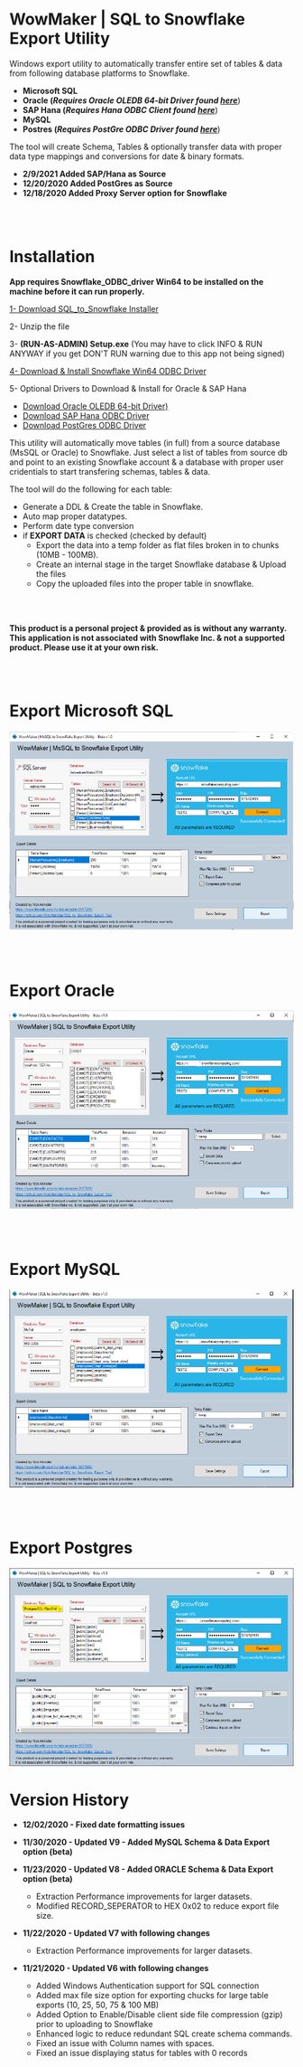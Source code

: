 # WowMaker | SQL to Snowflake Export Utility




Windows export utility to automatically transfer entire set of tables & data from following database platforms to Snowflake. 
- **Microsoft SQL**
- **Oracle     (*Requires Oracle OLEDB 64-bit Driver found [here](https://www.oracle.com/database/technologies/odac-downloads.html)***)
- **SAP Hana  (*Requires Hana ODBC Client found [here](https://tools.hana.ondemand.com/#hanatools)***)
- **MySQL** 
- **Postres    (*Requires PostGre ODBC Driver found [here](https://www.postgresql.org/ftp/odbc/versions/msi/)***)

The tool will create Schema, Tables & optionally transfer data with proper data type mappings and conversions for date & binary formats.

- **2/9/2021 Added SAP/Hana as Source**
- **12/20/2020 Added PostGres as Source**
- **12/18/2020 Added Proxy Server option for Snowflake**

<BR><BR>
  
# Installation

**App requires Snowflake_ODBC_driver Win64 to be installed on the machine before it can run properly.**

[1- Download SQL_to_Snowflake Installer](https://github.com/NickAkincilar/SQL_to_Snowflake_Export_Tool/raw/main/MsSQL_To_Snowflake.zip)

2- Unzip the file

3- **(RUN-AS-ADMIN) Setup.exe**  (You may have to click INFO & RUN ANYWAY if you get DON'T RUN warning due to this app not being signed)

[4- Download & Install Snowflake Win64 ODBC Driver](https://sfc-repo.snowflakecomputing.com/odbc/win64/latest/index.html)

5- Optional Drivers to Download & Install for Oracle & SAP Hana
- [Download Oracle OLEDB 64-bit Driver)](https://www.oracle.com/database/technologies/odac-downloads.html)
- [Download SAP Hana ODBC Driver](https://tools.hana.ondemand.com/#hanatools)
- [Download PostGres ODBC Driver](https://www.postgresql.org/ftp/odbc/versions/msi/)

This utility will automatically move tables (in full) from a source database (MsSQL or Oracle) to Snowflake. Just select a list of tables from source db and point to an existing Snowflake account & a database with proper user cridentials to start transfering schemas, tables & data.



The tool will do the following for each table:
- Generate a DDL & Create the table in Snowflake.
- Auto map proper datatypes.
- Perform date type conversion
- if **EXPORT DATA** is checked (checked by default)
  - Export the data into a temp folder as flat files broken in to chunks (10MB - 100MB).
  - Create an internal stage in the target Snowflake database & Upload the files
  - Copy the uploaded files into the proper table in snowflake.

<br><br>

<strong>This product is a personal project & provided as is without any warranty. 
This application is not associated with Snowflake Inc. & not a supported product. Please use it at your own risk.</strong>

<br>
<br>

# Export Microsoft SQL
![Image of SQL to Snowflake tool](https://raw.githubusercontent.com/NickAkincilar/SQL_to_Snowflake_Export_Tool/main/SQL_2_Snowflake_Screenshot_S.png)

<br>
<br>

# Export Oracle

![Image of Oracle to Snowflake tool](https://raw.githubusercontent.com/NickAkincilar/SQL_to_Snowflake_Export_Tool/main/SQL_2_Snowflake_Screenshot_O.png)

<br>
<br>

# Export MySQL

![Image of Oracle to Snowflake tool](https://raw.githubusercontent.com/NickAkincilar/SQL_to_Snowflake_Export_Tool/main/SQL_2_Snowflake_Screenshot_MySQL.png)



<br><br>
# Export Postgres

![Image of Oracle to Snowflake tool](https://raw.githubusercontent.com/NickAkincilar/SQL_to_Snowflake_Export_Tool/main/SQL_2_Snowflake_Screenshot_P.png)



# Version History

- <strong>12/02/2020 - Fixed date formatting issues</strong>

- <strong>11/30/2020 - Updated V9 - Added MySQL Schema & Data Export option (beta)</strong>
 
- <strong>11/23/2020 - Updated V8 - Added ORACLE Schema & Data Export option (beta)</strong>
  - Extraction Performance improvements for larger datasets.
  - Modified RECORD_SEPERATOR to HEX 0x02 to reduce export file size.
- <strong>11/22/2020 - Updated V7 with following changes</strong>
  - Extraction Performance improvements for larger datasets.

- <strong>11/21/2020 - Updated V6 with following changes</strong>
  - Added Windows Authentication support for SQL connection
  - Added max file size option for exporting chucks for large table exports (10, 25, 50, 75 & 100 MB)
  - Added Option to Enable/Disable client side file compression (gzip) prior to uploading to Snowflake
  - Enhanced logic to reduce redundant SQL create schema commands.
  - Fixed an issue with Column names with spaces.
  - Fixed an issue displaying status for tables with 0 records
  
  
